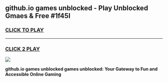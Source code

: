 
## github.io games unblocked - Play Unblocked Gmaes & Free #1f45l
<h3>
<a href="https://premium.freeplayer.one?title=github.io_games_unblocked&ref=03M">CLICK TO PLAY</a></h3>
<hr>

<h3>
<a href="https://premium.freeplayer.one?title=github.io_games_unblocked&ref=03M">CLICK 2 PLAY</a>
  
</h3>

<a href="https://premium.freeplayer.one?title=github.io_games_unblocked&ref=03M"><img src="https://clearcache.store/games.png"></a>


**github.io games unblocked games unblocked: Your Gateway to Fun and Accessible Online Gaming**

